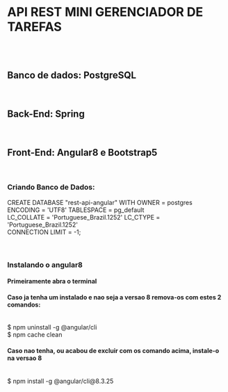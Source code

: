 <h1>API REST MINI GERENCIADOR DE TAREFAS</h1>
<br><br>
<h2>Banco de dados: PostgreSQL</h2>
<br>
<h2>Back-End: Spring</h2>
<br>
<h2>Front-End: Angular8 e Bootstrap5</h2>
<br>
<h3>Criando Banco de Dados:</h3>
CREATE DATABASE "rest-api-angular"
  WITH OWNER = postgres<br>
       ENCODING = 'UTF8'
       TABLESPACE = pg_default<br>
       LC_COLLATE = 'Portuguese_Brazil.1252'
       LC_CTYPE = 'Portuguese_Brazil.1252'<br>
       CONNECTION LIMIT = -1;<br><br><br>
       
<h3>Instalando o angular8</h3>
<h4>Primeiramente abra o terminal</h4>
<h4>Caso ja tenha um instalado e nao seja a versao 8 remova-os com estes 2 comandos:</h4><br>
$ npm uninstall -g @angular/cli<br>
$ npm cache clean<br>
<h4>Caso nao tenha, ou acabou de excluir com os comando acima, instale-o na versao 8</h4><br>
$ npm install -g @angular/cli@8.3.25
